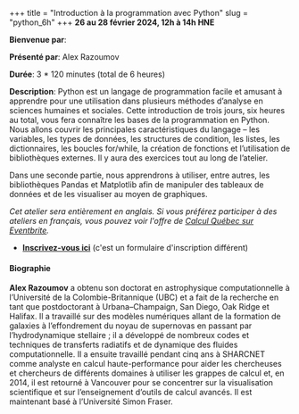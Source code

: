 +++
title = "Introduction à la programmation avec Python"
slug = "python_6h"
+++
**26 au 28 février 2024, 12h à 14h HNE**

**Bienvenue par**: 

**Présenté par**: Alex Razoumov

**Durée**: 3 * 120 minutes (total de 6 heures)

**Description**:
Python est un langage de programmation facile et
amusant à apprendre pour une utilisation dans plusieurs
méthodes d’analyse en sciences humaines et sociales.
Cette introduction de trois jours, six heures au total, vous fera connaître
les bases de la programmation en Python. Nous allons couvrir les principales
caractéristiques du langage – les variables, les types de données, les
structures de condition, les listes, les dictionnaires, les boucles for/while,
la création de fonctions et l’utilisation de bibliothèques externes.
Il y aura des exercices tout au long de l’atelier.

Dans une seconde partie, nous apprendrons à utiliser, entre autres,
les bibliothèques Pandas et Matplotlib afin de manipuler des
tableaux de données et de les visualiser au moyen de graphiques.

*Cet atelier sera entièrement en anglais.
Si vous préférez participer à des ateliers en français, vous pouvez voir
l'offre de [Calcul Québec sur Eventbrite](https://www.eventbrite.ca/o/calcul-quebec-8295332683).*

* [**Inscrivez-vous ici**](https://docs.google.com/forms/d/e/1FAIpQLSdZP7g9VbBTLuYiUiPNk34R5WMnnzHSUUa9SF98VePIWzRzLQ/viewform)
  (c'est un formulaire d'inscription différent)

#### Biographie

**Alex Razoumov** a obtenu son doctorat en astrophysique computationnelle à
l’Université de la Colombie-Britannique (UBC) et a fait de la recherche en
tant que postdoctorant à Urbana–Champaign, San Diego, Oak Ridge et Halifax.
Il a travaillé sur des modèles numériques allant de la formation
de galaxies à l’effondrement du noyau de supernovas en passant par
l’hydrodynamique stellaire ; il a développé de nombreux codes et techniques
de transferts radiatifs et de dynamique des fluides computationnelle.
Il a ensuite travaillé pendant cinq ans à SHARCNET comme analyste en
calcul haute-performance pour aider les chercheuses et chercheurs de
différents domaines à utiliser les grappes de calcul et, en 2014, il
est retourné à Vancouver pour se concentrer sur la visualisation
scientifique et sur l’enseignement d’outils de calcul avancés.
Il est maintenant basé à l’Université Simon Fraser.
